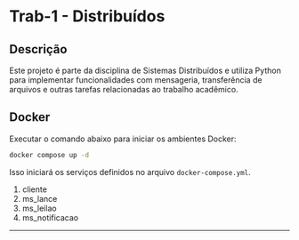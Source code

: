 # Trab-1 - Distribuídos

## Descrição
Este projeto é parte da disciplina de Sistemas Distribuídos e utiliza Python para implementar funcionalidades com mensageria, transferência de arquivos e outras tarefas relacionadas ao trabalho acadêmico.

## Docker
Executar o comando abaixo para iniciar os ambientes Docker:

```bash
docker compose up -d
```

Isso iniciará os serviços definidos no arquivo `docker-compose.yml`.
1. cliente
2. ms_lance
3. ms_leilao
4. ms_notificacao

---
